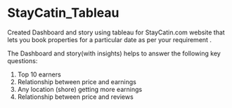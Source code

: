 # StayCatin_Tableau
Created Dashboard and story using tableau for StayCatin.com website that lets you book properties for a particular date as per your requirement .

The Dashboard and story(with insights) helps to answer the following key questions:

1. Top 10 earners
2. Relationship between price and earnings
3. Any location (shore) getting more earnings
4. Relationship between price and reviews

